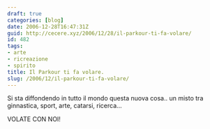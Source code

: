 ```yaml
---
draft: true
categories: [blog]
date: 2006-12-28T16:47:31Z
guid: http://cecere.xyz/2006/12/28/il-parkour-ti-fa-volare/
id: 482
tags:
- arte
- ricreazione
- spirito
title: Il Parkour ti fa volare.
slug: /2006/12/il-parkour-ti-fa-volare/
---
```


Si sta diffondendo in tutto il mondo questa nuova cosa.. un misto tra ginnastica, sport, arte, catarsi, ricerca…

VOLATE CON NOI!